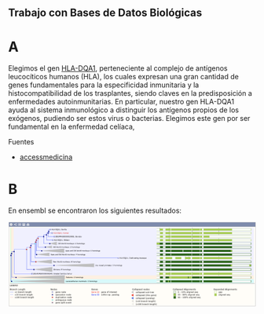 ## Trabajo con Bases de Datos Biológicas

# A

Elegimos el gen [HLA-DQA1](https://www.ncbi.nlm.nih.gov/gene/3117/), perteneciente al complejo de antígenos leucocíticos humanos (HLA), los cuales expresan una gran cantidad de genes fundamentales para la especificidad inmunitaria y la histocompatibilidad de los trasplantes, siendo claves en la predisposición a enfermedades autoinmunitarias. En particular, nuestro gen HLA-DQA1 ayuda al sistema inmunológico a distinguir los antígenos propios de los exógenos, pudiendo ser estos virus o bacterias. Elegimos este gen por ser fundamental en la enfermedad celíaca, 

Fuentes

- [accessmedicina](https://accessmedicina.mhmedical.com/content.aspx?sectionid=114936011&bookid=1717)

# B

En ensembl se encontraron los siguientes resultados:

  <img src="https://github.com/gonziesc/bioIt/blob/master/database%20analysis/b-ensembl.png">

